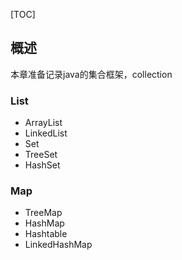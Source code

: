 [TOC]


## 概述

本章准备记录java的集合框架，collection


### List
* ArrayList
* LinkedList
* Set
* TreeSet
* HashSet

### Map
* TreeMap
* HashMap
* Hashtable
* LinkedHashMap


